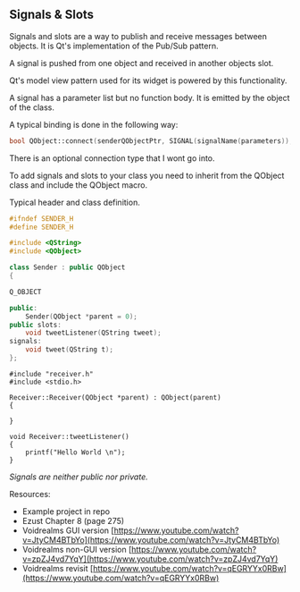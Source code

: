 ## Signals & Slots

Signals and slots are a way to publish and receive messages between objects. It is Qt's implementation of the Pub/Sub pattern.

A signal is pushed from one object and received in another objects slot.

Qt's model view pattern used for its widget is powered by this functionality.

A signal has a parameter list but no function body. It is emitted by the object of the class.

A typical binding is done in the following way:

```cpp
bool QObject::connect(senderQObjectPtr, SIGNAL(signalName(parameters)), receiverQObjectPtr, SLOT(slotName(parameters);
```

There is an optional connection type that I wont go into.

To add signals and slots to your class you need to inherit from the QObject class and include the QObject macro.

Typical header and class definition.

```cpp
#ifndef SENDER_H
#define SENDER_H

#include <QString>
#include <QObject>

class Sender : public QObject
{

Q_OBJECT

public:
    Sender(QObject *parent = 0);
public slots:
    void tweetListener(QString tweet);    
signals:
    void tweet(QString t);
};
```

```
#include "receiver.h"
#include <stdio.h>

Receiver::Receiver(QObject *parent) : QObject(parent)
{

}

void Receiver::tweetListener()
{
    printf("Hello World \n");
}

```

_Signals are neither public nor private._

Resources:

* Example project in repo
* Ezust Chapter 8 \(page 275\)
* Voidrealms GUI version [https://www.youtube.com/watch?v=JtyCM4BTbYo](https://www.youtube.com/watch?v=JtyCM4BTbYo)
* Voidrealms non-GUI version [https://www.youtube.com/watch?v=zpZJ4vd7YqY](https://www.youtube.com/watch?v=zpZJ4vd7YqY)
* Voidrealms revisit [https://www.youtube.com/watch?v=qEGRYYx0RBw](https://www.youtube.com/watch?v=qEGRYYx0RBw)



